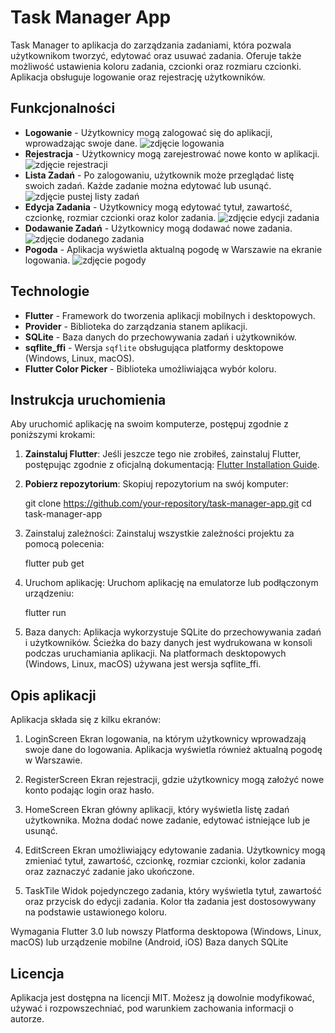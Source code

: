 # Task Manager App

Task Manager to aplikacja do zarządzania zadaniami, która pozwala użytkownikom tworzyć, edytować oraz usuwać zadania. Oferuje także możliwość ustawienia koloru zadania, czcionki oraz rozmiaru czcionki. Aplikacja obsługuje logowanie oraz rejestrację użytkowników.

## Funkcjonalności

- **Logowanie** - Użytkownicy mogą zalogować się do aplikacji, wprowadzając swoje dane. ![zdjęcie logowania](lib/assets/Readme/logowanie.png)
- **Rejestracja** - Użytkownicy mogą zarejestrować nowe konto w aplikacji. ![zdjęcie rejestracji](lib/assets/Readme/rejestracja.png)
- **Lista Zadań** - Po zalogowaniu, użytkownik może przeglądać listę swoich zadań. Każde zadanie można edytować lub usunąć. ![zdjęcie pustej listy zadań](lib/assets/Readme/zadania.png)
- **Edycja Zadania** - Użytkownicy mogą edytować tytuł, zawartość, czcionkę, rozmiar czcionki oraz kolor zadania. ![zdjęcie edycji zadania](lib/assets/Readme/edycja_zadania.png)
- **Dodawanie Zadań** - Użytkownicy mogą dodawać nowe zadania. ![zdjęcie dodanego zadania](lib/assets/Readme/dodawanie_zadania.png)
- **Pogoda** - Aplikacja wyświetla aktualną pogodę w Warszawie na ekranie logowania. ![zdjęcie pogody](lib/assets/Readme/pogoda.png)

## Technologie

- **Flutter** - Framework do tworzenia aplikacji mobilnych i desktopowych.
- **Provider** - Biblioteka do zarządzania stanem aplikacji.
- **SQLite** - Baza danych do przechowywania zadań i użytkowników.
- **sqflite_ffi** - Wersja `sqflite` obsługująca platformy desktopowe (Windows, Linux, macOS).
- **Flutter Color Picker** - Biblioteka umożliwiająca wybór koloru.

## Instrukcja uruchomienia

Aby uruchomić aplikację na swoim komputerze, postępuj zgodnie z poniższymi krokami:

1. **Zainstaluj Flutter**:
   Jeśli jeszcze tego nie zrobiłeś, zainstaluj Flutter, postępując zgodnie z oficjalną dokumentacją: [Flutter Installation Guide](https://flutter.dev/docs/get-started/install).

2. **Pobierz repozytorium**:
   Skopiuj repozytorium na swój komputer:
   
   git clone https://github.com/your-repository/task-manager-app.git
   cd task-manager-app
   
3. Zainstaluj zależności: Zainstaluj wszystkie zależności projektu za pomocą polecenia:
   
   flutter pub get

4. Uruchom aplikację: Uruchom aplikację na emulatorze lub podłączonym urządzeniu:

   flutter run
   
5. Baza danych: Aplikacja wykorzystuje SQLite do przechowywania zadań i użytkowników. Ścieżka do bazy danych jest wydrukowana w konsoli podczas uruchamiania aplikacji. Na platformach desktopowych (Windows, Linux,     macOS) używana jest wersja sqflite_ffi.

## Opis aplikacji
Aplikacja składa się z kilku ekranów:

1. LoginScreen
Ekran logowania, na którym użytkownicy wprowadzają swoje dane do logowania. Aplikacja wyświetla również aktualną pogodę w Warszawie.

2. RegisterScreen
Ekran rejestracji, gdzie użytkownicy mogą założyć nowe konto podając login oraz hasło.

3. HomeScreen
Ekran główny aplikacji, który wyświetla listę zadań użytkownika. Można dodać nowe zadanie, edytować istniejące lub je usunąć.

4. EditScreen
Ekran umożliwiający edytowanie zadania. Użytkownicy mogą zmieniać tytuł, zawartość, czcionkę, rozmiar czcionki, kolor zadania oraz zaznaczyć zadanie jako ukończone.

5. TaskTile
Widok pojedynczego zadania, który wyświetla tytuł, zawartość oraz przycisk do edycji zadania. Kolor tła zadania jest dostosowywany na podstawie ustawionego koloru.

Wymagania
Flutter 3.0 lub nowszy
Platforma desktopowa (Windows, Linux, macOS) lub urządzenie mobilne (Android, iOS)
Baza danych SQLite

## Licencja

Aplikacja jest dostępna na licencji MIT. Możesz ją dowolnie modyfikować, używać i rozpowszechniać, pod warunkiem zachowania informacji o autorze.


